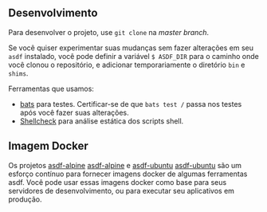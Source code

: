 ## Desenvolvimento

Para desenvolver o projeto, use `git clone` na _master branch_. 

Se você quiser experimentar suas mudanças sem fazer alterações em seu `asdf` instalado, você pode definir a variável `$ ASDF_DIR` para o caminho onde você clonou o repositório, e adicionar temporariamente o diretório `bin` e `shims`.

Ferramentas que usamos:

- [bats](https://github.com/bats-core/bats-core) para testes. Certificar-se de que `bats test /` passa nos testes após você fazer suas alterações.
- [Shellcheck](https://github.com/koalaman/shellcheck) para análise estática dos scripts shell.

## Imagem Docker 

Os projetos [asdf-alpine] [asdf-alpine] e [asdf-ubuntu] [asdf-ubuntu] são um
esforço contínuo para fornecer imagens docker de algumas ferramentas asdf. Você pode usar
essas imagens docker como base para seus servidores de desenvolvimento, ou para executar seu
aplicativos em produção.

[asdf-alpine]: https://github.com/vic/asdf-alpine
[asdf-ubuntu]: https://github.com/vic/asdf-ubuntu
